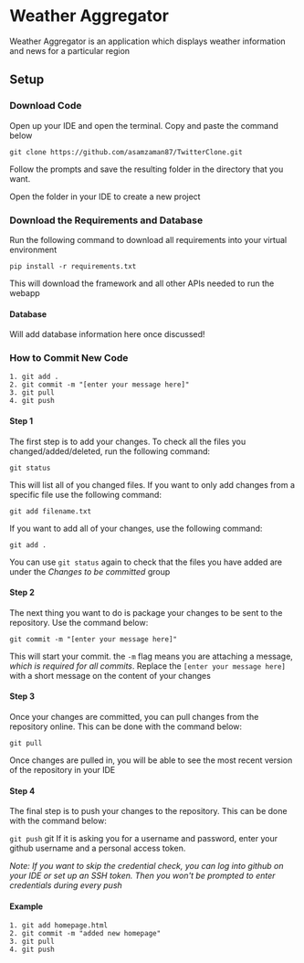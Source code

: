 # Weather Aggregator
Weather Aggregator is an application which displays weather information and news for a particular region

## Setup
### Download Code
Open up your IDE and open the terminal. Copy and paste the command below

`git clone https://github.com/asamzaman87/TwitterClone.git`

Follow the prompts and save the resulting folder in the directory that you want.

Open the folder in your IDE to create a new project

### Download the Requirements and Database
Run the following command to download all requirements into your virtual environment

`pip install -r requirements.txt`

This will download the framework and all other APIs needed to run the webapp

#### Database
Will add database information here once discussed!

### How to Commit New Code

    1. git add .
    2. git commit -m "[enter your message here]"
    3. git pull
    4. git push

#### Step 1

The first step is to add your changes. To check all the files you changed/added/deleted, run the following command:

`git status`

This will list all of you changed files. If you want to only add changes from a specific file use the following command:

`git add filename.txt`

If you want to add all of your changes, use the following command:

`git add .`

You can use `git status` again to check that the files you have added are under the _Changes to be committed_ group

#### Step 2
 
The next thing you want to do is package your changes to be sent to the repository. Use the command below:

`git commit -m "[enter your message here]"`

This will start your commit. the `-m` flag means you are attaching a message, _which is required for all commits_. 
Replace the `[enter your message here]` with a short message on the content of your changes

#### Step 3

Once your changes are committed, you can pull changes from the repository online. This can be done with the command below:

`git pull`

Once changes are pulled in, you will be able to see the most recent version of the repository in your IDE

#### Step 4

The final step is to push your changes to the repository. This can be done with the command below:

`git push`
git If it is asking you for a username and password, enter your github username and a personal access token. 

_Note: If you want to skip the credential check, you can log into github on your IDE or set up an SSH token. 
Then you won't be prompted to enter credentials during every push_

#### Example

    1. git add homepage.html
    2. git commit -m "added new homepage"
    3. git pull
    4. git push
